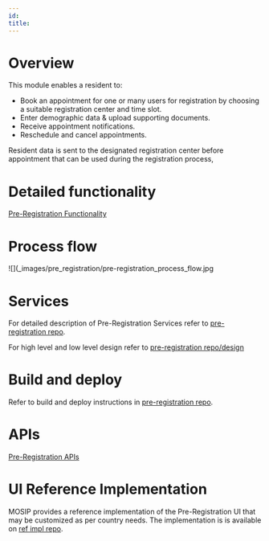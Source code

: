 ```yaml
---
id: 
title: 
---
```

# Overview
This module enables a resident to:
* Book an appointment for one or many users for registration by choosing a suitable registration center and time slot.
* Enter demographic data & upload supporting documents.
* Receive appointment notifications.
* Reschedule and cancel appointments.

Resident data is sent to the designated registration center before appointment that can be used during the registration process,

# Detailed functionality
[Pre-Registration Functionality](Pre-Registration-Functionality.md)

# Process flow

![](_images/pre_registration/pre-registration_process_flow.jpg
# Services
For detailed description of Pre-Registration Services refer to [pre-registration repo](https://github.com/mosip/pre-registration).

For high level and low level design refer to [pre-registration repo/design](https://github.com/mosip/pre-registration/design)

# Build and deploy
Refer to build and deploy instructions in [pre-registration repo](https://github.com/mosip/pre-registration).

# APIs
[Pre-Registration APIs](Pre-Registration-APIs.md)

# UI Reference Implementation
MOSIP provides a reference implementation of the Pre-Registration UI that may be customized as per country needs. The implementation is is available on [ref impl repo](https://github.com/mosip/mosip-ref-impl).
